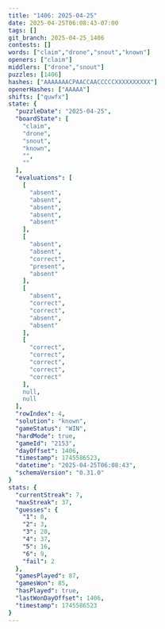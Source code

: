 ```yaml
---
title: "1406: 2025-04-25"
date: 2025-04-25T06:08:43-07:00
tags: []
git_branch: 2025-04-25_1406
contests: []
words: ["claim","drone","snout","known"]
openers: ["claim"]
middlers: ["drone","snout"]
puzzles: [1406]
hashes: ["AAAAAAACPAACCAACCCCCXXXXXXXXXX"]
openerHashes: ["AAAAA"]
shifts: ["quwfx"]
state: {
  "puzzleDate": "2025-04-25",
  "boardState": [
    "claim",
    "drone",
    "snout",
    "known",
    "",
    ""
  ],
  "evaluations": [
    [
      "absent",
      "absent",
      "absent",
      "absent",
      "absent"
    ],
    [
      "absent",
      "absent",
      "correct",
      "present",
      "absent"
    ],
    [
      "absent",
      "correct",
      "correct",
      "absent",
      "absent"
    ],
    [
      "correct",
      "correct",
      "correct",
      "correct",
      "correct"
    ],
    null,
    null
  ],
  "rowIndex": 4,
  "solution": "known",
  "gameStatus": "WIN",
  "hardMode": true,
  "gameId": "2153",
  "dayOffset": 1406,
  "timestamp": 1745586523,
  "datetime": "2025-04-25T06:08:43",
  "schemaVersion": "0.31.0"
}
stats: {
  "currentStreak": 7,
  "maxStreak": 37,
  "guesses": {
    "1": 0,
    "2": 3,
    "3": 20,
    "4": 37,
    "5": 16,
    "6": 9,
    "fail": 2
  },
  "gamesPlayed": 87,
  "gamesWon": 85,
  "hasPlayed": true,
  "lastWonDayOffset": 1406,
  "timestamp": 1745586523
}
---
```

<!-- more -->
